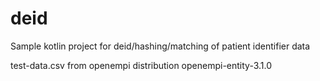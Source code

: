 # deid
Sample kotlin project for deid/hashing/matching of patient identifier data 

test-data.csv from openempi distribution openempi-entity-3.1.0
